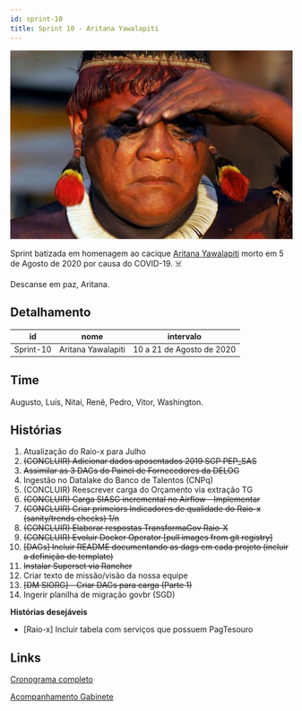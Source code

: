 ```yaml
---
id: sprint-10
title: Sprint 10 - Aritana Yawalapiti
---
```


![img](../../static/img/aritana.jpg)

Sprint batizada em homenagem ao cacique [Aritana Yawalapiti](https://pt.wikipedia.org/wiki/Aritana_Yawalapiti) morto em 5 de Agosto de 2020 por causa do COVID-19. ☠️

Descanse em paz, Aritana.

## Detalhamento

| id        | nome               | intervalo                 |
| --------- | ------------------ | ------------------------- |
| Sprint-10 | Aritana Yawalapiti | 10 a 21 de Agosto de 2020 |

## Time

Augusto, Luís, Nitai, Renê, Pedro, Vitor, Washington.

## Histórias

1. Atualização do Raio-x para Julho
1. ~~(CONCLUIR) Adicionar dados aposentados 2019 SGP PEP_SAS~~
1. ~~Assimilar as 3 DAGs do Painel de Fornecedores da DELOG~~
1. Ingestão no Datalake do Banco de Talentos (CNPq)
1. (CONCLUIR) Reescrever carga do Orçamento via extração TG
1. ~~(CONCLUIR) Carga SIASG incremental no Airflow - Implementar~~
1. ~~(CONCLUIR) Criar primeiors Indicadores de qualidade do Raio-x (sanity/trends checks) 1/n~~
1. ~~(CONCLUIR) Elaborar respostas TransformaGov Raio-X~~
1. ~~(CONCLUIR) Evoluir Docker Operator [pull images from git registry]~~
1. ~~[DAGs] Incluir README documentando as dags em cada projeto (incluir a definição de template)~~
1. ~~Instalar Superset via Rancher~~
1. Criar texto de missão/visão da nossa equipe
1. ~~[DM SIORG] - Criar DAGs para carga (Parte 1)~~
1. Ingerir planilha de migração govbr (SGD)

**Histórias desejáveis**

* [Raio-x] Incluir tabela com serviços que possuem PagTesouro

## Links

[Cronograma completo](https://docs.google.com/spreadsheets/d/1mvhFxE6dZfE3yS-29vS5D7n_SXEgsrNWzNnNRXVrmVY/edit#gid=304103167)

[Acompanhamento Gabinete](https://docs.google.com/spreadsheets/d/1awkLIhQmo0le-exMgK1xqtgGRBWftqMg2IQCtx6bfLU/edit#gid=1119539788&fvid=1174388734)

